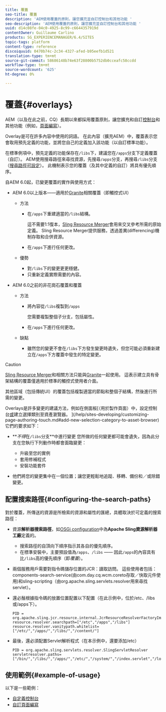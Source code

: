 ```yaml
---
title: 覆蓋
seo-title: 覆蓋
description: 'AEM使用覆蓋的原則，讓您擴充並自訂控制台和其他功能 '
seo-description: 'AEM使用覆蓋的原則，讓您擴充並自訂控制台和其他功能 '
uuid: d14c08fe-04c0-4925-8c99-c6644357919d
contentOwner: Guillaume Carlino
products: SG_EXPERIENCEMANAGER/6.4/SITES
topic-tags: platform
content-type: reference
discoiquuid: 0470b74c-2c34-4327-afed-b95eefb1d521
translation-type: tm+mt
source-git-commit: 58686148b74e63f28800b5752db0cceafc58ccdd
workflow-type: tm+mt
source-wordcount: '625'
ht-degree: 0%

---
```



# 覆蓋{#overlays}

AEM（以及在此之前，CQ）長期以來都採用覆蓋原則，讓您擴充和自訂[控制台](/help/sites-developing/customizing-consoles-touch.md)和其他功能（例如，[頁面編寫](/help/sites-developing/customizing-page-authoring-touch.md)）。

Overlay是可在許多內容中使用的詞語。 在此內容（擴充AEM）中，覆蓋表示您會取用預先定義的功能，並將您自己的定義加入該功能（以自訂標準功能）。

在標準例項中，預先定義的功能保存在`/libs`下，建議您在`/apps`分支下定義覆蓋（自訂）。 AEM使用搜尋路徑來尋找資源，先搜尋`/apps`分支，再搜尋`/libs`分支（[搜尋路徑可設定](#configuring-the-search-paths)）。 此機制表示您的覆蓋（及其中定義的自訂）將具有優先順序。

自AEM 6.0起，已變更覆蓋的實作與使用方式：

* AEM 6.0以上版本——適用於[Granite](https://helpx.adobe.com/experience-manager/6-4/sites/developing/using/reference-materials/granite-ui/api/index.html)相關覆蓋（即觸控式UI）

   * 方法

      * 在`/apps`下重建適當的`/libs`結構。

         這不需要1:1復本，[Sling Resource Merger](/help/sites-developing/sling-resource-merger.md)會用來交叉參考所需的原始定義。 Sling Resource Merger提供服務，透過差異(differencing)機制存取和合併資源。

      * 在`/apps`下進行任何更改。
   * 優勢

      * 對`/libs`下的變更更更穩健。
      * 只重新定義實際需要的內容。


* AEM 6.0之前的非花崗石覆蓋和覆蓋

   * 方法

      * 將內容從`/libs`複製到`/apps`

         您需要複製整個子分支，包括屬性。

      * 在`/apps`下進行任何更改。
   * 缺點

      * 雖然您的變更不會在`/libs`下方發生變更時遺失，但您可能必須重新建立在`/apps`下方覆蓋中發生的特定變更。


>[!CAUTION]
>
>[Sling Resource Merger](/help/sites-developing/sling-resource-merger.md)和相關方法只能與[Granite](https://helpx.adobe.com/experience-manager/6-4/sites/developing/using/reference-materials/granite-ui/api/index.html)一起使用。 這表示建立具有骨架結構的覆蓋僅適用於標準的觸控式使用者介面。
>
>其他區域（包括傳統UI）的覆蓋包括複製適當的節點和整個子結構，然後進行所需的變更。

Overlays是許多變更的建議方法，例如在側面板[（用於製作頁面）中，設定控制台[或](/help/sites-developing/customizing-consoles-touch.md#create-a-custom-console)建立選擇類別至資產瀏覽器。 ](/help/sites-developing/customizing-page-authoring-touch.md#add-new-selection-category-to-asset-browser)它們的要求如下：

* ***不得*&#x200B;在`/libs`分支&#x200B;**中進行變更
您所做的任何變更都可能會遺失，因為此分支在您執行下列動作時都會面臨變更：

   * 升級至您的實例
   * 套用修補程式
   * 安裝功能套件

* 他們將您的變更集中在一個位置；讓您更輕鬆地追蹤、移轉、備份和／或除錯變更。

## 配置搜索路徑{#configuring-the-search-paths}

對於覆蓋，所傳送的資源是所檢索的資源和屬性的匯總，具體取決於可定義的搜索路徑：

* 資源&#x200B;**解析器搜索路徑**，如[OSGi configuration](/help/sites-deploying/configuring-osgi.md)中為&#x200B;**Apache Sling資源解析器工廠**&#x200B;定義的。

   * 搜索路徑的自頂向下順序指示其各自的優先順序。
   * 在標準安裝中，主要預設值為`/apps`、`/libs` —— 因此`/apps`的內容具有比`/libs`高的優先順序（即&#x200B;*覆蓋*）。

* 兩個服務用戶需要對指令碼儲存位置的JCR：讀取訪問。 這些使用者包括：components-search-service(由com.day.cq.wcm.coreto存取／快取元件使用)和sling-scripting（由org.apache.sling.servlets.resolver用來尋找servlet）。
* 還必鬚根據指令碼的放置位置配置以下配置（在此示例中，位於/etc、/libs或/apps下）。

   ```
   PID = org.apache.sling.jcr.resource.internal.JcrResourceResolverFactoryImpl
   resource.resolver.searchpath=["/etc","/apps","/libs"]
   resource.resolver.vanitypath.whitelist=["/etc/","/apps/","/libs/","/content/"]
   ```

* 最後，還必須配置Servlet解析程式（在本示例中，還要添加/etc）

   ```
   PID = org.apache.sling.servlets.resolver.SlingServletResolver  
   servletresolver.paths=["/bin/","/libs/","/apps/","/etc/","/system/","/index.servlet","/login.servlet","/services/"]
   ```

## 使用範例{#example-of-usage}

以下是一些範例：

* [自定義控制台](/help/sites-developing/customizing-consoles-touch.md)
* [自訂頁面編寫](/help/sites-developing/customizing-page-authoring-touch.md)

